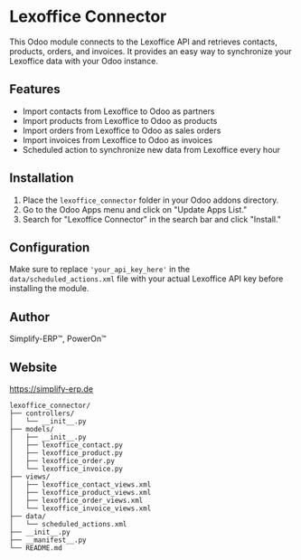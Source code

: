 # Lexoffice Connector

This Odoo module connects to the Lexoffice API and retrieves contacts, products, orders, and invoices. It provides an easy way to synchronize your Lexoffice data with your Odoo instance.

## Features

- Import contacts from Lexoffice to Odoo as partners
- Import products from Lexoffice to Odoo as products
- Import orders from Lexoffice to Odoo as sales orders
- Import invoices from Lexoffice to Odoo as invoices
- Scheduled action to synchronize new data from Lexoffice every hour

## Installation

1. Place the `lexoffice_connector` folder in your Odoo addons directory.
2. Go to the Odoo Apps menu and click on "Update Apps List."
3. Search for "Lexoffice Connector" in the search bar and click "Install."

## Configuration

Make sure to replace `'your_api_key_here'` in the `data/scheduled_actions.xml` file with your actual Lexoffice API key before installing the module.

## Author

Simplify-ERP™, PowerOn™

## Website

https://simplify-erp.de

```
lexoffice_connector/
├── controllers/
│   └── __init__.py
├── models/
│   ├── __init__.py
│   ├── lexoffice_contact.py
│   ├── lexoffice_product.py
│   ├── lexoffice_order.py
│   └── lexoffice_invoice.py
├── views/
│   ├── lexoffice_contact_views.xml
│   ├── lexoffice_product_views.xml
│   ├── lexoffice_order_views.xml
│   └── lexoffice_invoice_views.xml
├── data/
│   └── scheduled_actions.xml
├── __init__.py
├── __manifest__.py
└── README.md
```
